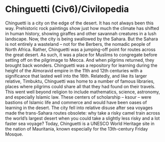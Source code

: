 # Chinguetti (Civ6)/Civilopedia

Chinguetti is a city on the edge of the desert. It has not always been this way. Prehistoric rock paintings show just how much the climate has shifted in human history, showing giraffes and other savannah creatures in a lush landscape. Now, the city is being swallowed by the Sahara.
But the Sahara is not entirely a wasteland – not for the Berbers, the nomadic people of North Africa. Rather, Chinguetti was a jumping-off point for routes across the great desert. As such, it was a place for Muslims to congregate before setting off on the pilgrimage to Mecca. And when pilgrims returned, they brought back wonders. Chinguetti was a repository for learning during the height of the Almoravid empire in the 11th and 12th centuries with a significance that lasted well into the 16th. Relatedly, and like its larger relative, Timbuktu, Chinguetti was home to a number of famous libraries, places where pilgrims could share all that they had found on their travels. This went well beyond religion to include mathematics, science, astronomy, and especially Islamic law. These centers of scholarship – ksour – were bastions of Islamic life and commerce and would have been oases of learning in the desert.
The city fell into relative disuse after sea voyages made the trans-Sahara routes obsolete: why take a risky camel train across the world’s largest desert when you could take a slightly less risky and a lot faster sea voyage? Today, Chinguetti is a UNESCO World Heritage site in the nation of Mauritania, known especially for the 13th-century Friday Mosque.